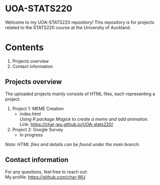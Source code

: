 # UOA-STATS220
Welcome to my UOA-STATS220 repository! This repository is for projects related to the STATS220 course at the University of Auckland.

# Contents
1. Projects overview
2. Contact information
   
## Projects overview
The uploaded projects mainly consists of HTML files, each representing a project.
1. Project 1: MEME Creation
   * index.html  
     _Using R package Magick to create a meme and add animation._  
     Link: https://char-wu.github.io/UOA-stats220/
2. Project 2: Google Survey
   * In progress
     
_Note: HTML files and details can be found under the main branch._

## Contact information
For any questions, feel free to reach out:  
My profile: https://github.com/char-WU
